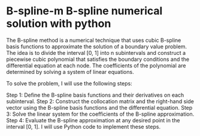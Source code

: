 # B-spline-m B-spline numerical solution with python
The B-spline method is a numerical technique that uses cubic B-spline basis functions to approximate the solution of a boundary value problem. The idea is to divide the interval [0, 1] into n subintervals and construct a piecewise cubic polynomial that satisfies the boundary conditions and the differential equation at each node. The coefficients of the polynomial are determined by solving a system of linear equations.

To solve the problem, I will use the following steps:

Step 1: Define the B-spline basis functions and their derivatives on each subinterval.
Step 2: Construct the collocation matrix and the right-hand side vector using the B-spline basis functions and the differential equation.
Step 3: Solve the linear system for the coefficients of the B-spline approximation.
Step 4: Evaluate the B-spline approximation at any desired point in the interval [0, 1].
I will use Python code to implement these steps.
